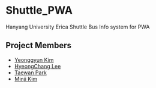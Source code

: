 # Shuttle_PWA
Hanyang University Erica Shuttle Bus Info system for PWA

## Project Members
* [Yeonggyun Kim](https://github.com/CXZ7720)
* [HyeongChang Lee](https://github.com/AnOldStory)
* [Taewan Park](https://github.com/Taewan-P)
* [Minji Kim](https://github.com/mjkya)
